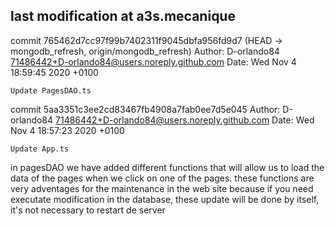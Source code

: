 ## last modification at a3s.mecanique
commit 765462d7cc97f99b7402311f9045dbfa956fd9d7 (HEAD -> mongodb_refresh, origin/mongodb_refresh)
Author: D-orlando84 <71486442+D-orlando84@users.noreply.github.com>
Date:   Wed Nov 4 18:59:45 2020 +0100

    Update PagesDAO.ts

commit 5aa3351c3ee2cd83467fb4908a7fab0ee7d5e045
Author: D-orlando84 <71486442+D-orlando84@users.noreply.github.com>
Date:   Wed Nov 4 18:57:23 2020 +0100

    Update App.ts


in pagesDAO we have added different functions that will allow us to load the data of the pages when we click on one of the pages.
    these functions are very adventages for the maintenance in the web site because if  you need executate modification in the database, these update will be done by itself,       it's not necessary to restart de server   
